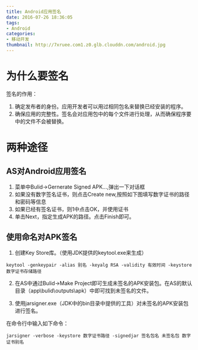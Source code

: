 ```yaml
---
title: Android应用签名
date: 2016-07-26 18:36:05
tags: 
- Android
categories: 
- 移动开发
thumbnail: http://7xruee.com1.z0.glb.clouddn.com/android.jpg
---
```


# 为什么要签名
签名的作用：
1. 确定发布者的身份。应用开发者可以用过相同包名来替换已经安装的程序。
2. 确保应用的完整性。签名会对应用包中的每个文件进行处理，从而确保程序要中的文件不会被替换。
# 两种途径
## AS对Android应用签名
1. 菜单中Bulid->Gernerate Signed APK...,弹出一下对话框
2. 如果没有数字签名证书，则点击Create new,按照如下图填写数字证书的路径和密码等信息
3. 如果已经有签名证书，则1中点击OK，并使用证书
4. 单击Next，指定生成APK的路径。点击Finish即可。

<!--more-->
## 使用命名对APK签名
1. 创建Key Store库。（使用JDK提供的keytool.exe来生成）
```
keytool -genkeypair -alias 别名 -keyalg RSA -validity 有效时间 -keystore 数字证书存储路径
```
2. 在AS中通过Bulid->Make Project即可生成未签名的APK安装包。在AS的默认目录（app\bulid\outputs\apk）中即可找到未签名的文件。

3. 使用jarsigner.exe（JDK中的bin目录中提供的工具）对未签名的APK安装包进行签名。

在命令行中输入如下命令：
```
jarsigner -verbose -keystore 数字证书路径 -signedjar 签名包名 未签名包 数字证书别名
```
